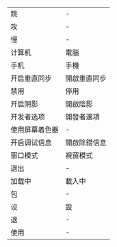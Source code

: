 |||
|---|---|
|跳|-|
|攻|-|
|慢|-|
|计算机|電腦|
|手机|手機|
|开启垂直同步|開啟垂直同步|
|禁用|停用|
|开启阴影|開啟陰影|
|开发者选项|開發者選項|
|使用屏幕着色器|-|
|开启调试信息|開啟除錯信息|
|窗口模式|視窗模式|
|退出|-|
|加载中|載入中|
|包|-|
|设|設|
|退|-|
|使用|-|
